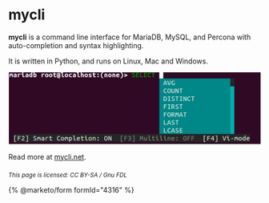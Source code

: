 
# mycli

**mycli** is a command line interface for MariaDB, MySQL, and Percona with auto-completion and syntax highlighting.


It is written in Python, and runs on Linux, Mac and Windows.


![mycli_screenshot](../../.gitbook/assets/mycli/+image/mycli_screenshot.png "mycli_screenshot")


Read more at [mycli.net](https://mycli.net).


<sub>_This page is licensed: CC BY-SA / Gnu FDL_</sub>


{% @marketo/form formId="4316" %}
